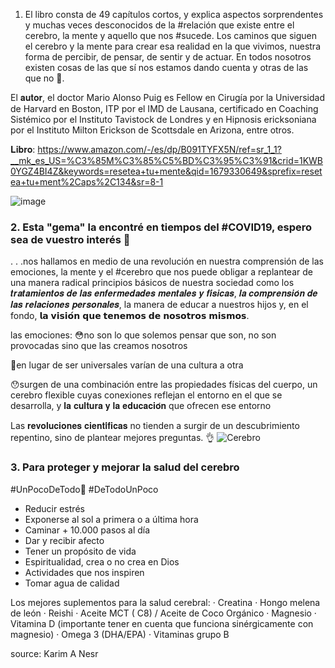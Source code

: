 1. El libro consta de 49 capítulos cortos, y explica aspectos sorprendentes y muchas veces desconocidos de la #relación que existe entre el cerebro, la mente y aquello que nos #sucede. Los caminos que siguen el cerebro y la mente para crear esa realidad en la que vivimos, nuestra forma de percibir, de pensar, de sentir y de actuar. En todos nosotros existen cosas de las que sí nos estamos dando cuenta y otras de las que no 🥴.

El 𝐚𝐮𝐭𝐨𝐫, el doctor Mario Alonso Puig es Fellow en Cirugía por la Universidad de Harvard en Boston, ITP por el IMD de Lausana, certificado en Coaching Sistémico por el Instituto Tavistock de Londres y en Hipnosis ericksoniana por el Instituto Milton Erickson de Scottsdale en Arizona, entre otros.

𝐋𝐢𝐛𝐫𝐨: https://www.amazon.com/-/es/dp/B091TYFX5N/ref=sr_1_1?__mk_es_US=%C3%85M%C3%85%C5%BD%C3%95%C3%91&crid=1KWB0YGZ4BI4Z&keywords=resetea+tu+mente&qid=1679330649&sprefix=resetea+tu+ment%2Caps%2C134&sr=8-1

![image](https://user-images.githubusercontent.com/82233779/232590960-7ece8a1e-bdb4-47d9-9629-9fdda8cb5959.png)

### 2. Esta "gema" la  encontré en tiempos del #COVID19, espero sea de vuestro interés 🧠 

. . .nos hallamos en medio de una revolución en nuestra comprensión de las emociones, la mente y el #cerebro que nos puede obligar a replantear de una manera radical principios básicos de nuestra sociedad como los 𝒕𝒓𝒂𝒕𝒂𝒎𝒊𝒆𝒏𝒕𝒐𝒔 𝒅𝒆 𝒍𝒂𝒔 𝒆𝒏𝒇𝒆𝒓𝒎𝒆𝒅𝒂𝒅𝒆𝒔 𝒎𝒆𝒏𝒕𝒂𝒍𝒆𝒔 𝒚 𝒇𝒊́𝒔𝒊𝒄𝒂𝒔, 𝒍𝒂 𝒄𝒐𝒎𝒑𝒓𝒆𝒏𝒔𝒊𝒐́𝒏 𝒅𝒆 𝒍𝒂𝒔 𝒓𝒆𝒍𝒂𝒄𝒊𝒐𝒏𝒆𝒔 𝒑𝒆𝒓𝒔𝒐𝒏𝒂𝒍𝒆𝒔, la manera de educar a nuestros hijos y, en el fondo, 𝗹𝗮 𝘃𝗶𝘀𝗶𝗼́𝗻 𝗾𝘂𝗲 𝘁𝗲𝗻𝗲𝗺𝗼𝘀 𝗱𝗲 𝗻𝗼𝘀𝗼𝘁𝗿𝗼𝘀 𝗺𝗶𝘀𝗺𝗼𝘀.

las emociones:
😳no son lo que solemos pensar que son, no son provocadas sino que las creamos nosotros

🎎en lugar de ser universales varían de una cultura a otra

😯surgen de una combinación entre las propiedades físicas del cuerpo, un cerebro flexible cuyas conexiones reflejan el entorno en el que se desarrolla, y 𝐥𝐚 𝐜𝐮𝐥𝐭𝐮𝐫𝐚 𝐲 𝐥𝐚 𝐞𝐝𝐮𝐜𝐚𝐜𝐢𝐨́𝐧 que ofrecen ese entorno


Las 𝐫𝐞𝐯𝐨𝐥𝐮𝐜𝐢𝐨𝐧𝐞𝐬 𝐜𝐢𝐞𝐧𝐭𝐢́𝐟𝐢𝐜𝐚𝐬 no tienden a surgir de un descubrimiento repentino, sino de plantear mejores preguntas. 👌
![Cerebro](https://user-images.githubusercontent.com/82233779/236500370-1b992a18-2fe4-4884-8f84-57adf3b31023.JPG)

### 3. Para proteger y mejorar la salud del cerebro
#UnPocoDeTodo🧠 #DeTodoUnPoco

- Reducir estrés
- Exponerse al sol a primera o a última hora
- Caminar + 10.000 pasos al día
- Dar y recibir afecto
- Tener un propósito de vida
- Espiritualidad, crea o no crea en Dios
- Actividades que nos inspiren
- Tomar agua de calidad

Los mejores suplementos para la salud cerebral:
· Creatina
· Hongo melena de león
· Reishi
· Aceite MCT ( C8) / Aceite de Coco Orgánico
· Magnesio
· Vitamina D (importante tener en cuenta que funciona sinérgicamente con magnesio)
· Omega 3 (DHA/EPA)
· Vitaminas grupo B

source: Karim A Nesr

